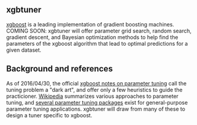 ## xgbtuner

[xgboost](https://github.com/dmlc/xgboost) is a leading implementation of gradient boosting machines.  COMING SOON:  xgbtuner will offer parameter grid search, random search, gradient descent, and Bayesian optimization methods to help find the parameters of the xgboost algorithm that lead to optimal predictions for a given dataset.

## Background and references

As of 2016/04/30, the official [xgboost notes on parameter tuning](https://github.com/dmlc/xgboost/blob/master/doc/param_tuning.md) call the tuning problem a "dark art", and offer only a few heuristics to guide the practicioner. [Wikipedia](https://en.wikipedia.org/wiki/Hyperparameter_optimization) summarizes various approaches to parameter tuning, and [several parameter tuning packages](http://fastml.com/optimizing-hyperparams-with-hyperopt/) exist for general-purpose parameter tuning applications.  xgbtuner will draw from many of these to design a tuner specific to xgboost.
